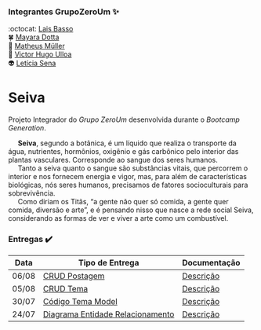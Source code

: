 ### Integrantes GrupoZeroUm :sparkles:
:octocat: [Lais Basso](https://github.com/laisbasso "GitHub")  
:four_leaf_clover: [Mayara Dotta](https://github.com/DottaMP "GitHub")  
:princess: [Matheus Müller](https://github.com/matheuxmuller "GitHub")  
:bear: [Victor Hugo Ulloa](https://github.com/Victorhup "GitHub")  
:alien: [Letícia Sena](https://github.com/leticia-sena "GitHub")

# Seiva
Projeto Integrador do *Grupo ZeroUm* desenvolvida durante o *Bootcamp Generation*.  

&nbsp;&nbsp;&nbsp;&nbsp; **Seiva**, segundo a botânica, é um líquido que realiza o transporte da água, nutrientes, hormônios, oxigênio e gás carbônico pelo interior das plantas vasculares. Corresponde ao sangue dos seres humanos.  
&nbsp;&nbsp;&nbsp;&nbsp; Tanto a seiva quanto o sangue são substâncias vitais, que percorrem o interior e nos fornecem energia e vigor, mas, para além de características biológicas, nós seres humanos, precisamos de fatores socioculturais para sobrevivência.  
&nbsp;&nbsp;&nbsp;&nbsp; Como diriam os Titãs, “a gente não quer só comida, a gente quer comida, diversão e arte”, e é pensando nisso que nasce a rede social Seiva, considerando as formas de ver e viver a arte como um combustível.

### Entregas :heavy_check_mark:

| Data | Tipo de Entrega | Documentação |
|------|-----------------|--------------|
|06/08| [CRUD Postagem](https://github.com/laisbasso/PI-Seiva/commit/64494d1105a38bdad728af1b76d1a39d6b37092c "CRUD Postagem") | [Descrição](https://github.com/laisbasso/PI-Seiva/blob/master/Entregas/DescricaoCRUDTPostagem.md "Descrição CRUD Postagem")
|05/08| [CRUD Tema](https://github.com/laisbasso/PI-RedeSocial/commit/e1518cc2e0fae6a28ce606ae6e4493f2b973fea8 "CRUD Tema") | [Descrição](https://github.com/laisbasso/PI-RedeSocial/blob/master/Entregas/DescricaoCRUDTema.md "Descrição CRUD Tema")
|30/07| [Código Tema Model](https://github.com/laisbasso/PI-RedeSocial/blob/master/agrega%2B/agrega/src/main/java/com/redesocial/agrega/model/TemaModel.java "Código Tema Model") | [Descrição](https://github.com/laisbasso/PI-Aorta/blob/master/Entregas/DescricaoTemaModel.md "Descrição Tema Model")
|24/07| [Diagrama Entidade Relacionamento](https://github.com/laisbasso/PI-Aorta/blob/master/DER/PI.%20dbdesigner.pdf "DER") | [Descrição](https://github.com/laisbasso/PI-Aorta/blob/master/DER/DescricaoDER.md "Descrição DER")
 
